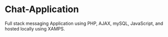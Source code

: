 # Chat-Application
 Full stack messaging Application using PHP, AJAX, mySQL, JavaScript, and hosted locally using XAMPS.
